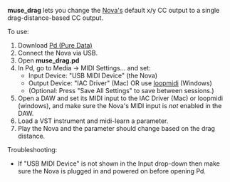 **muse_drag** lets you change the [Nova's](https://mosiaudio.com/products/nova) default x/y CC output to a single drag-distance-based CC output.

To use:

  1. Download [Pd (Pure Data)](https://puredata.info/downloads/pure-data)
  2. Connect the Nova via USB.
  3. Open **muse_drag.pd**
  4. In Pd, go to Media -> MIDI Settings... and set:
       * Input Device: "USB MIDI Device" (the Nova)
       * Output Device: "IAC Driver" (Mac) OR use [loopmidi](https://www.tobias-erichsen.de/software/loopmidi.html) (Windows)
       * (Optional: Press "Save All Settings" to save between sessions.)
  5. Open a DAW and set its MIDI input to the IAC Driver (Mac) or loopmidi (windows), and make sure the Nova's MIDI input is *not* enabled in the DAW.
  7. Load a VST instrument and midi-learn a parameter.
  8. Play the Nova and the parameter should change based on the drag distance.

Troubleshooting:

  * If "USB MIDI Device" is not shown in the Input drop-down then make sure the Nova is plugged in and powered on before opening Pd.
